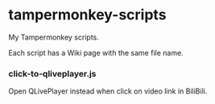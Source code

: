 # tampermonkey-scripts
My Tampermonkey scripts. 

Each script has a Wiki page with the same file name.

### click-to-qliveplayer.js

Open QLivePlayer instead when click on video link in BiliBili.